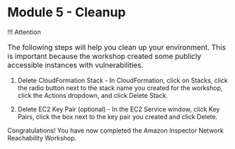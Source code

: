 Module 5 - Cleanup
==================

!!! Attention
	<p style="font-size:16px;">
	The following steps will help you clean up your environment. This is important because the workshop created some publicly accessible instances with vulnerabilities.
	</p>

1.  Delete CloudFormation Stack - In CloudFormation, click on Stacks, click the radio button next to the stack name you created for the workshop, click the Actions dropdown, and click Delete Stack.

2.  Delete EC2 Key Pair (optional) - In the EC2 Service window, click Key Pairs, click the box next to the key pair you created and click Delete.

Congratulations! You have now completed the Amazon Inspector Network Reachability Workshop.